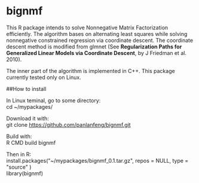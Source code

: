 bignmf
======

This R package intends to solve Nonnegative Matrix Factorization efficiently. 
The algorithm bases on alternating least squares while solving nonnegative constrained regression via coordinate descent. 
The coordinate descent method is modified from glmnet (See __Regularization Paths for Generalized Linear Models via Coordinate Descent__, by J Friedman et al. 2010). 

The inner part of the algorithm is implemented in C++. 
This package currently tested only on Linux. 

##How to install

In Linux teminal, go to some directory:  
      	  cd  ~/mypackages/ 

Download it with:  
      	 git clone https://github.com/panlanfeng/bignmf.git

Build with:  
    	  R CMD build bignmf

Then in R:  
    	  install.packages("~/mypackages/bignmf_0.1.tar.gz", repos = NULL, type = "source"
)   
	      library(bignmf)
	

